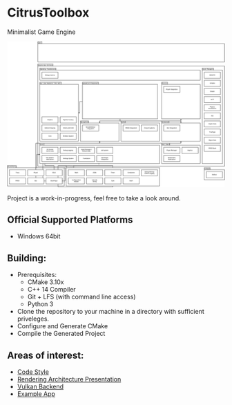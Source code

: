 # CitrusToolbox
 Minimalist Game Engine
 
 ![CitrusToolboxArchitecture](/docs/CitrusToolboxArchitecture.png)

 Project is a work-in-progress, feel free to take a look around.
 
## Official Supported Platforms
  * Windows 64bit
 
## Building:
  * Prerequisites:
     *  CMake 3.10x
     *  C++ 14 Compiler
     *  Git + LFS (with command line access)
     *  Python 3
  * Clone the repository to your machine in a directory with sufficient priveleges.
  * Configure and Generate CMake
  * Compile the Generated Project
 
## Areas of interest:
  * [Code Style](/docs/CodeStyleGuide.md)
  * [Rendering Architecture Presentation](/docs/MovingToGpuDrivenRendering.odp)
  * [Vulkan Backend](/engine/renderer/vulkan/VkBackend.cpp)
  * [Example App](/tests/AppTest.cpp)
